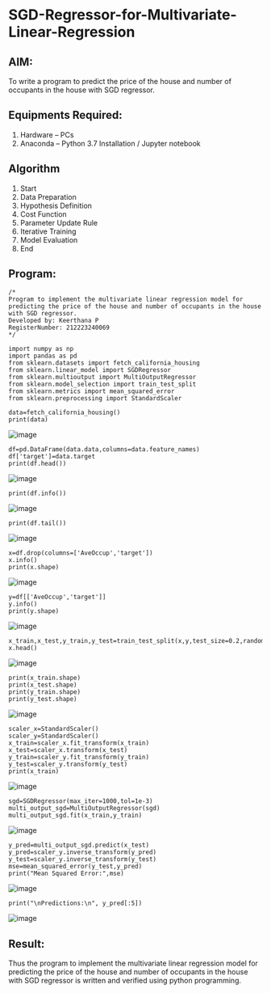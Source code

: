 # SGD-Regressor-for-Multivariate-Linear-Regression

## AIM:
To write a program to predict the price of the house and number of occupants in the house with SGD regressor.

## Equipments Required:
1. Hardware – PCs
2. Anaconda – Python 3.7 Installation / Jupyter notebook

## Algorithm
1. Start
2. Data Preparation 
3. Hypothesis Definition
4. Cost Function
5. Parameter Update Rule
6. Iterative Training
7. Model Evaluation 
8. End

## Program:
```
/*
Program to implement the multivariate linear regression model for predicting the price of the house and number of occupants in the house with SGD regressor.
Developed by: Keerthana P
RegisterNumber: 212223240069 
*/
```

```
import numpy as np
import pandas as pd
from sklearn.datasets import fetch_california_housing
from sklearn.linear_model import SGDRegressor
from sklearn.multioutput import MultiOutputRegressor
from sklearn.model_selection import train_test_split
from sklearn.metrics import mean_squared_error
from sklearn.preprocessing import StandardScaler
```

```
data=fetch_california_housing()
print(data)
```
![image](https://github.com/user-attachments/assets/220a9aa5-1685-4705-bb59-3bee56766c7e)


```
df=pd.DataFrame(data.data,columns=data.feature_names)
df['target']=data.target
print(df.head())
```
![image](https://github.com/user-attachments/assets/3613c276-93d3-4f78-9c8d-8dea7b58326d)


```
print(df.info())
```
![image](https://github.com/user-attachments/assets/a852afa3-241d-41d5-8307-cc9c725c36c0)

```
print(df.tail())
```
![image](https://github.com/user-attachments/assets/eb6115b2-c8ce-447e-9c60-20e1d346deaa)


```
x=df.drop(columns=['AveOccup','target'])
x.info()
print(x.shape)
```
![image](https://github.com/user-attachments/assets/8b88a740-0078-47a4-83e0-5292cc96c88f)

```
y=df[['AveOccup','target']]
y.info()
print(y.shape)
```

![image](https://github.com/user-attachments/assets/cfde1694-6fda-4ef1-befd-e41a2e327dd5)

```
x_train,x_test,y_train,y_test=train_test_split(x,y,test_size=0.2,random_state=11)
x.head()
```

![image](https://github.com/user-attachments/assets/a9323e61-f33c-4d91-be4f-0259010cc009)

```
print(x_train.shape)
print(x_test.shape)
print(y_train.shape)
print(y_test.shape)
```

![image](https://github.com/user-attachments/assets/5aee36cd-cb41-4a26-8edb-84ef7db973be)

```
scaler_x=StandardScaler()
scaler_y=StandardScaler()
x_train=scaler_x.fit_transform(x_train)
x_test=scaler_x.transform(x_test)
y_train=scaler_y.fit_transform(y_train)
y_test=scaler_y.transform(y_test)
print(x_train)
```

![image](https://github.com/user-attachments/assets/b08f0c1e-35d4-45c0-b764-195902c7db6c)

```
sgd=SGDRegressor(max_iter=1000,tol=1e-3)
multi_output_sgd=MultiOutputRegressor(sgd)
multi_output_sgd.fit(x_train,y_train)
```

![image](https://github.com/user-attachments/assets/f386d6fb-2b5b-4fe9-ab6e-5aeca3c27375)
```
y_pred=multi_output_sgd.predict(x_test)
y_pred=scaler_y.inverse_transform(y_pred)
y_test=scaler_y.inverse_transform(y_test)
mse=mean_squared_error(y_test,y_pred)
print("Mean Squared Error:",mse)
```

![image](https://github.com/user-attachments/assets/d1299dba-70f8-4f9c-8294-d8b2f91cf6d6)

```
print("\nPredictions:\n", y_pred[:5])
```

![image](https://github.com/user-attachments/assets/89e6d3d2-2946-452b-acb9-244509dd6764)

## Result:
Thus the program to implement the multivariate linear regression model for predicting the price of the house and number of occupants in the house with SGD regressor is written and verified using python programming.
